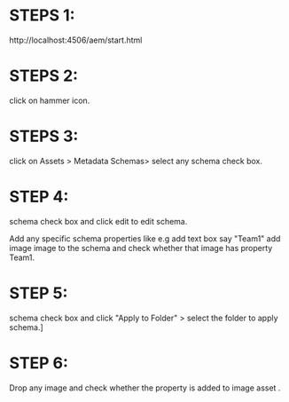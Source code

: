 STEPS 1:
=======
http://localhost:4506/aem/start.html

STEPS 2:
========
click on hammer icon.

STEPS 3:
========

click on Assets > Metadata Schemas> select any schema check box.

STEP 4:
=======
schema check box and click edit to edit schema.

Add any specific schema properties like e.g add text box say "Team1" 
add image image to the schema and check whether that image has property Team1.

STEP 5:
=======
schema check box  and click "Apply to Folder" > select the folder to apply schema.]

STEP 6:
=======

Drop any image and check whether  the property is added to image asset .

